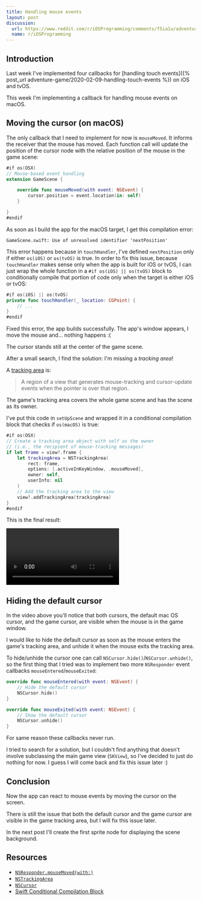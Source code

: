```yaml
---
title: Handling mouse events
layout: post
discussion:
  url: https://www.reddit.com/r/iOSProgramming/comments/f5ia1u/adventure_game_development_using_spritekit/
  name: r/iOSProgramming
---
```


## Introduction

Last week I've implemented four callbacks for [handling touch events]({%
post_url adventure-game/2020-02-09-handling-touch-events %}) on iOS and tvOS.

This week I'm implementing a callback for handling mouse events on macOS.

## Moving the cursor (on macOS)

The only callback that I need to implement for now is `mouseMoved`. It informs
the receiver that the mouse has moved. Each function call will update the
position of the cursor node with the relative position of the mouse in the game
scene:

```swift
#if os(OSX)
// Mouse-based event handling
extension GameScene {

    override func mouseMoved(with event: NSEvent) {
        cursor.position = event.location(in: self)
    }

}
#endif
```

As soon as I build the app for the macOS target, I get this compilation error:

```
GameScene.swift: Use of unresolved identifier 'nextPosition'
```

This error happens because in `touchHandler`, I've defined `nextPosition` only
if either `os(iOS)` or `os(tvOS)` is true. In order to fix this issue, because
`touchHandler` makes sense only when the app is built for iOS or tvOS, I can
just wrap the whole function in a `#if os(iOS) || os(tvOS)` block to
conditionally compile that portion of code only when the target is either iOS or
tvOS:

```swift
#if os(iOS) || os(tvOS)
private func touchHandler(_ location: CGPoint) {
    // ...
}
#endif
```

Fixed this error, the app builds successfully. The app's window appears, I move
the mouse and... nothing happens :(

The cursor stands still at the center of the game scene.

After a small search, I find the solution: I'm missing a *tracking area*!

A [tracking
area](https://developer.apple.com/documentation/appkit/nstrackingarea) is:

> A region of a view that generates mouse-tracking and cursor-update events when
> the pointer is over that region.

The game's tracking area covers the whole game scene and has the scene as its
owner.

I've put this code in `setUpScene` and wrapped it in a conditional compilation
block that checks if `os(macOS)` is true:

```swift
#if os(OSX)
// Create a tracking area object with self as the owner
// (i.e., the recipient of mouse-tracking messages)
if let frame = view?.frame {
    let trackingArea = NSTrackingArea(
        rect: frame,
        options: [.activeInKeyWindow, .mouseMoved],
        owner: self,
        userInfo: nil
    )
    // Add the tracking area to the view
    view?.addTrackingArea(trackingArea)
}
#endif
```

This is the final result:

<video controls>
  <source src="{{ '/adventure-game/assets/2020-02-17-macos.mp4' | relative_url }}" type="video/mp4">
  Sorry, your browser doesn't support embedded videos.
</video>

## Hiding the default cursor

In the video above you'll notice that both cursors, the default mac OS cursor,
and the game cursor, are visible when the mouse is in the game window.

I would like to hide the default cursor as soon as the mouse enters the game's
tracking area, and unhide it when the mouse exits the tracking area.

To hide/unhide the cursor one can call `NSCursor.hide()`/`NSCursor.unhide()`, so
the first thing that I tried was to implement two more `NSResponder` event
callbacks `mouseEntered`/`mouseExited`:

```swift
override func mouseEntered(with event: NSEvent) {
    // Hide the default cursor
    NSCursor.hide()
}

override func mouseExited(with event: NSEvent) {
    // Show the default cursor
    NSCursor.unhide()
}
```

For same reason these callbacks never run.

I tried to search for a solution, but I couldn't find anything that doesn't
involve subclassing the main game view (`SKView`), so I've decided to just do
nothing for now. I guess I will come back and fix this issue later :)

## Conclusion

Now the app can react to mouse events by moving the cursor on the screen.

There is still the issue that both the default cursor and the game cursor are
visible in the game tracking area, but I will fix this issue later.

In the next post I'll create the first sprite node for displaying the scene
background.

## Resources

* [`NSResponder.mouseMoved(with:)`](https://developer.apple.com/documentation/appkit/nsresponder/1525114-mousemoved)
* [`NSTrackingArea`](https://developer.apple.com/documentation/appkit/nstrackingarea)
* [`NSCursor`](https://developer.apple.com/documentation/appkit/nscursor)
* [Swift Conditional Compilation Block](https://docs.swift.org/swift-book/ReferenceManual/Statements.html#grammar_compiler-control-statement)
